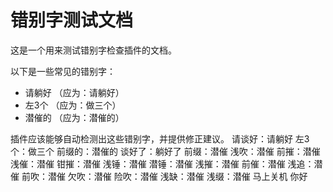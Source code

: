 # 错别字测试文档

这是一个用来测试错别字检查插件的文档。

以下是一些常见的错别字：

- 请躺好 （应为：请躺好）
- 左3个 （应为：做三个）
- 潜催的 （应为：潜催的）

插件应该能够自动检测出这些错别字，并提供修正建议。 
请谈好：请躺好
左3个：做三个
前缀的：潜催的
谈好了：躺好了
前缀：潜催
浅吹：潜催
前摧：潜催
浅催：潜催
钳摧：潜催
浅锤：潜催
潜锤：潜催
浅摧：潜催
前催：潜催
浅追：潜催
前吹：潜催
欠吹：潜催
险吹：潜催
浅缺：潜催
浅缀：潜催
马上关机
你好
